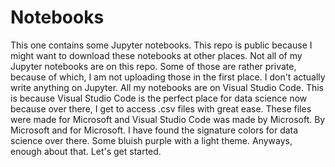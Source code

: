 # Notebooks
This one contains some Jupyter notebooks. This repo is public because I might want to download these notebooks at other places. Not all of my Jupyter notebooks are on this repo. Some of those are rather private, because of which, I am not uploading those in the first place. I don't actually write anything on Jupyter. All my notebooks are on Visual Studio Code. This is because Visual Studio Code is the perfect place for data science now because over there, I get to access .csv files with great ease. These files were made for Microsoft and Visual Studio Code was made by Microsoft. By Microsoft and for Microsoft. I have found the signature colors for data science over there. Some bluish purple with a light theme. Anyways, enough about that. Let's get started.
